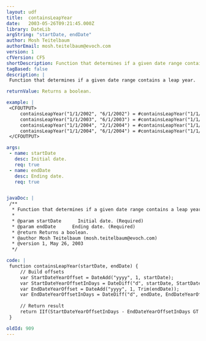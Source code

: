 ```yaml
---
layout: udf
title:  containsLeapYear
date:   2003-05-26T09:21:45.000Z
library: DateLib
argString: "startDate, endDate"
author: Mosh Teitelbaum
authorEmail: mosh.teitelbaum@evoch.com
version: 1
cfVersion: CF5
shortDescription: Function that determines if a given date range contains a leap year.
tagBased: false
description: |
 Function that determines if a given date range contains a leap year.  Returns true if it contains a leap year, false if not.

returnValue: Returns a boolean.

example: |
 <CFOUTPUT>
     containsLeapYear("1/1/2002", "6/1/2002") = #containsLeapYear("1/1/2002", "6/1/2002")#<br>
     containsLeapYear("1/1/2003", "6/1/2003") = #containsLeapYear("1/1/2003", "6/1/2003")#<br>
     containsLeapYear("1/1/2004", "2/1/2004") = #containsLeapYear("1/1/2004", "2/1/2004")#<br>
     containsLeapYear("1/1/2004", "6/1/2004") = #containsLeapYear("1/1/2004", "6/1/2004")#<br>
 </CFOUTPUT>

args:
 - name: startDate
   desc: Initial date.
   req: true
 - name: endDate
   desc: Ending date.
   req: true


javaDoc: |
 /**
  * Function that determines if a given date range contains a leap year.
  * 
  * @param startDate      Initial date. (Required)
  * @param endDate      Ending date. (Required)
  * @return Returns a boolean. 
  * @author Mosh Teitelbaum (mosh.teitelbaum@evoch.com) 
  * @version 1, May 26, 2003 
  */

code: |
 function containsLeapYear(startDate, endDate) {
     // Build offsets
     var StartDateYearOffset = DateAdd("yyyy", 1, startDate);
     var StartDateYearOffsetInDays = DateDiff("d", startDate, StartDateYearOffset);
     var EndDateYearOffset = DateAdd("yyyy", 1, Trim(endDate));
     var EndDateYearOffsetInDays = DateDiff("d", endDate, EndDateYearOffset);
 
     // Return result
     return IIf(StartDateYearOffsetInDays - EndDateYearOffsetInDays GT 0, DE("true"), DE("false"));
 }

oldId: 909
---
```


